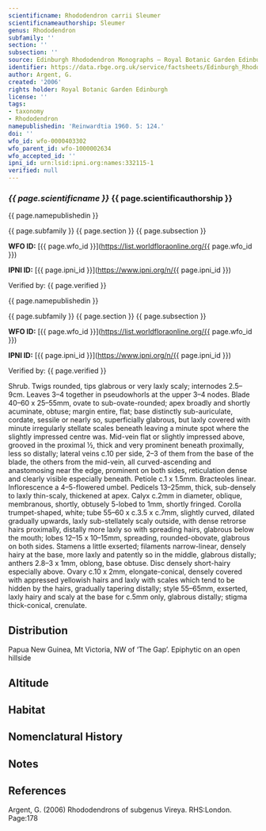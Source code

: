 ```yaml
---
scientificname: Rhododendron carrii Sleumer
scientificnameauthorship: Sleumer
genus: Rhododendron
subfamily: ''
section: ''
subsection: ''
source: Edinburgh Rhododendron Monographs – Royal Botanic Garden Edinburgh
identifier: https://data.rbge.org.uk/service/factsheets/Edinburgh_Rhododendron_Monographs.xhtml
author: Argent, G.
created: '2006'
rights holder: Royal Botanic Garden Edinburgh
license: ''
tags:
- taxonomy
- Rhododendron
namepublishedin: 'Reinwardtia 1960. 5: 124.'
doi: ''
wfo_id: wfo-0000403302
wfo_parent_id: wfo-1000002634
wfo_accepted_id: ''
ipni_id: urn:lsid:ipni.org:names:332115-1
verified: null
---
```

### _{{ page.scientificname }}_ {{ page.scientificauthorship }}
 {{ page.namepublishedin }}

{{ page.subfamily }} {{ page.section }} {{ page.subsection }}

**WFO ID:** [{{ page.wfo_id }}](https://list.worldfloraonline.org/{{ page.wfo_id }})

**IPNI ID:** [{{ page.ipni_id }}](https://www.ipni.org/n/{{ page.ipni_id }})

Verified by: {{ page.verified }}

 {{ page.namepublishedin }}

{{ page.subfamily }} {{ page.section }} {{ page.subsection }}

**WFO ID:** [{{ page.wfo_id }}](https://list.worldfloraonline.org/{{ page.wfo_id }})

**IPNI ID:** [{{ page.ipni_id }}](https://www.ipni.org/n/{{ page.ipni_id }})

Verified by: {{ page.verified }}



Shrub. Twigs rounded, tips glabrous or very laxly scaly; internodes 2.5–9cm. Leaves 3–4 together in pseudo­whorls at the upper 3–4 nodes. Blade 40–60 x 25–55mm, ovate to sub-ovate-rounded; apex broadly and shortly acuminate, obtuse; margin entire, flat; base distinctly sub-auriculate, cordate, sessile or nearly so, superficially glabrous, but laxly covered with minute irregularly stellate scales beneath leaving a minute spot where the slightly impressed centre was. Mid-vein flat or slightly impressed above, grooved in the proximal ½, thick and very prominent beneath proximally, less so distally; lateral veins c.10 per side, 2–3 of them from the base of the blade, the others from the mid-vein, all curved-ascending and anastomosing near the edge, prominent on both sides, reticulation dense and clearly visible especially beneath. Petiole c.1 x 1.5mm. Bracteoles linear. Inflorescence a 4–5-flowered umbel. Pedicels 13–25mm, thick, sub-densely to laxly thin-scaly, thickened at apex. Calyx c.2mm in diameter, oblique, membranous, shortly, obtusely 5-lobed to 1mm, shortly fringed. Corolla trumpet-shaped, white; tube 55–60 x c.3.5 x c.7mm, slightly curved, dilated gradually upwards, laxly sub-stellately scaly outside, with dense retrorse hairs proximally, distally more laxly so with spreading hairs, glabrous below the mouth; lobes 12–15 x 10–15mm, spreading, rounded-obovate, glabrous on both sides. Stamens a little exserted; filaments narrow-linear, densely hairy at the base, more laxly and patently so in the middle, glabrous distally; anthers 2.8–3 x 1mm, oblong, base obtuse. Disc densely short-hairy especially above. Ovary c.10 x 2mm, elongate-conical, densely covered with appressed yellowish hairs and laxly with scales which tend to be hidden by the hairs, gradually tapering distally; style 55–65mm, exserted, laxly hairy and scaly at the base for c.5mm only, glabrous distally; stigma thick-conical, crenulate.

## Distribution
Papua New Guinea, Mt Victoria, NW of ‘The Gap’. Epiphytic on an open hillside

## Altitude


## Habitat


## Nomenclatural History

                       
## Notes


## References

Argent, G. (2006) Rhododendrons of subgenus Vireya. RHS:London. Page:178
